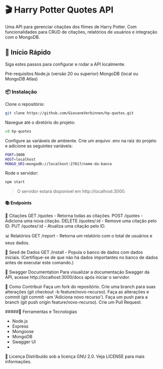 # 🎬 Harry Potter Quotes API
Uma API para gerenciar citações dos filmes de Harry Potter. 
Com funcionalidades para CRUD de citações, relatórios de usuários e integração com o MongoDB.

## 🚀 Início Rápido
Siga estes passos para configurar e rodar a API localmente.

Pré-requisitos
Node.js (versão 20 ou superior)
MongoDB (local ou MongoDB Atlas)
### 📦 Instalação
Clone o repositório:
```bash
git clone https://github.com/GiovaneVerbinnen/hp-quotes.git
```
Navegue até o diretório do projeto:
```bash
cd hp-quotes
```
Configure as variáveis de ambiente. Crie um arquivo .env na raiz do projeto e adicione as seguintes variáveis:
```bash
PORT=3000
HOST=localhost
MONGO_URI=mongodb://localhost:27017/nome-do-banco
```
Rode o servidor:
```bash
npm start
```
> O servidor estará disponível em http://localhost:3000.


#### 📚 Endpoints
🌟 Citações
GET /quotes - Retorna todas as citações.
POST /quotes - Adiciona uma nova citação.
DELETE /quotes/:id - Remove uma citação pelo ID.
PUT /quotes/:id - Atualiza uma citação pelo ID.

📊 Relatórios
GET /report - Retorna um relatório com o total de usuários e seus dados.

🔄 Seed de Dados
GET /install - Popula o banco de dados com dados iniciais.
(Certifique-se de que não há dados importantes no banco de dados antes de executar este comando.)

🧩 Swagger Documentation
Para visualizar a documentação Swagger da API, acesse http://localhost:3000/docs após iniciar o servidor.

📜 Como Contribuir
Faça um fork do repositório.
Crie uma branch para suas alterações (git checkout -b feature/novo-recurso).
Faça as alterações e commit (git commit -am 'Adiciona novo recurso').
Faça um push para a branch (git push origin feature/novo-recurso).
Crie um Pull Request.

#####🔧 Ferramentas e Tecnologias
- Node.js
- Express
- Mongoose
- MongoDB
- Swagger UI
- 
📝 Licença
Distribuído sob a licença GNU 2.0. Veja LICENSE para mais informações.

